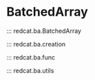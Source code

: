 # BatchedArray

::: redcat.ba.BatchedArray

::: redcat.ba.creation

::: redcat.ba.func

::: redcat.ba.utils
